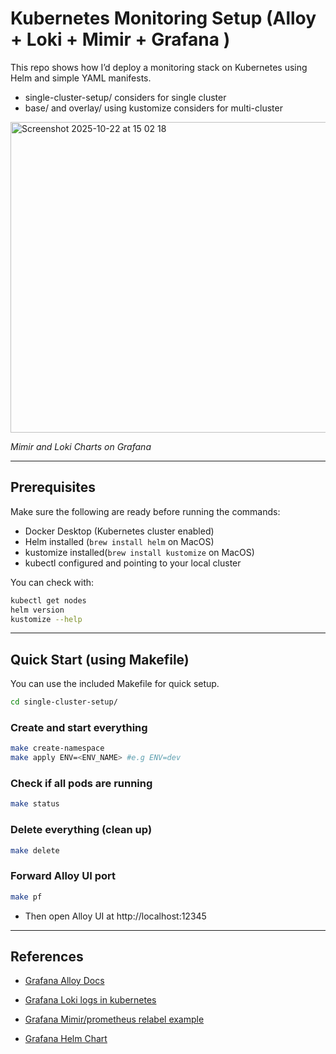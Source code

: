 # Kubernetes Monitoring Setup (Alloy + Loki + Mimir + Grafana )

This repo shows how I’d deploy a monitoring stack on Kubernetes using Helm and simple YAML manifests.

- single-cluster-setup/ considers for single cluster
- base/ and overlay/ using kustomize considers for multi-cluster


<img width="1492" height="497" alt="Screenshot 2025-10-22 at 15 02 18" src="https://github.com/user-attachments/assets/094fd04b-7616-491c-97db-8f8fb0acf4fd" />

_Mimir and Loki Charts on Grafana_

---

## Prerequisites

Make sure the following are ready before running the commands:

- Docker Desktop (Kubernetes cluster enabled)
- Helm installed (`brew install helm` on MacOS)
- kustomize installed(`brew install kustomize` on MacOS)
- kubectl configured and pointing to your local cluster

You can check with:

```bash
kubectl get nodes
helm version
kustomize --help
```

---

## Quick Start (using Makefile)

You can use the included Makefile for quick setup.

```bash
cd single-cluster-setup/
```

### Create and start everything

```bash
make create-namespace
make apply ENV=<ENV_NAME> #e.g ENV=dev
```

### Check if all pods are running

```bash
make status
```

### Delete everything (clean up)

```bash
make delete
```

### Forward Alloy UI port

```bash
make pf
```

- Then open Alloy UI at http://localhost:12345

---

## References

- [Grafana Alloy Docs](https://grafana.com/docs/alloy/latest/set-up/install/kubernetes/)

- [Grafana Loki logs in kubernetes](https://grafana.com/docs/alloy/latest/collect/logs-in-kubernetes/)

- [Grafana Mimir/prometheus relabel example](https://grafana.com/docs/alloy/latest/reference/components/prometheus/prometheus.relabel/)

- [Grafana Helm Chart](https://grafana.com/docs/grafana/latest/setup-grafana/installation/helm/)
